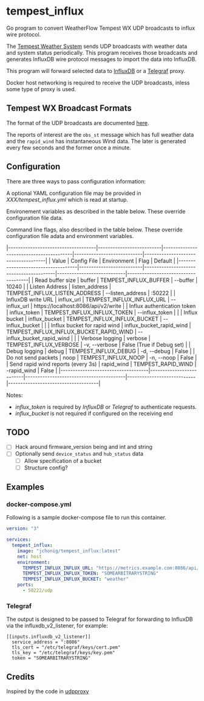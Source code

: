 # tempest_influx

Go program to convert WeatherFlow Tempest WX UDP broadcasts to influx
wire protocol.

The [Tempest Weather
System](https://shop.weatherflow.com/products/tempest) sends UDP
broadcasts with weather data and system status periodically.
This program receives those broadcasts and generates InfluxDB wire
protocol messages to import the data into InfluxDB.

This program will forward selected data to
[InfluxDB](https://www.influxdata.com/) or a
[Telegraf](https://www.influxdata.com/time-series-platform/telegraf/)
proxy.

Docker host networking is required to receive the UDP broadcasts,
inless some type of proxy is used.

## Tempest WX Broadcast Formats

The format of the UDP broadcasts are documented
[here](https://weatherflow.github.io/Tempest/api/udp.html).

The reports of interest are the `obs_st` message which has full
weather data and the `rapid_wind` has instantaneous Wind data.
The later is generated every few seconds and the former once a minute.

## Configuration

There are three ways to pass configuration information:

A optional YAML configuration file may be provided in *XXX/tempest_influx.yml*
which is read at startup.

Environement variables as described in the table below.  These override configuration file data.

Command line flags, also described in the table below.  These override
configuration file adata and environment variables.

|------------------------------------|--------------------------|-----------------------------------------|----------------------------|-------------------------------------|
| Value                              | Config File              | Environment                             | Flag                       | Default                             |
|------------------------------------|--------------------------|-----------------------------------------|----------------------------|-------------------------------------|
| Read buffer size                   | buffer                   | TEMPEST_INFLUX_BUFFER                   | --buffer                   | 10240                               |
| Listen Address                     | listen_address           | TEMPEST_INFLUX_LISTEN_ADDRESS           | --listen_address           | :50222                              |
| InfluxDB write URL                 | influx_url               | TEMPEST_INFLUX_INFLUX_URL               | --influx_url               | https://localhost:8086/api/v2/write |
| Influx authentication token        | influx_token             | TEMPEST_INFLUX_INFLUX_TOKEN             | --influx_token             |                                     |
| Influx bucket                      | influx_bucket            | TEMPEST_INFLUX_INFLUX_BUCKET            | --influx_bucket            |                                     |
| Influx bucket for rapid wind       | influx_bucket_rapid_wind | TEMPEST_INFLUX_INFLUX_BUCKET_RAPID_WIND | --influx_bucket_rapid_wind |                                     |
| Verbose logging                    | verbose                  | TEMPEST_INFLUX_VERBOSE                  | -v, --verbose              | False (True if Debug set)           |
| Debug logging                      | debug                    | TEMPEST_INFLUX_DEBUG                    | -d, --debug                | False                               |
| Do not send packets                | noop                     | TEMPEST_INFLUX_NOOP                     | -n, --noop                 | False                               |
| Send rapid wind reports (every 3s) | rapid_wind               | TEMPEST_RAPID_WIND                      | -rapid_wind                | False                               |
|------------------------------------|--------------------------|-----------------------------------------|----------------------------|-------------------------------------|

Notes:

   + *influx_token* is required by *InfluxDB* or *Telegraf* to authenticate requests.
   + *influx_bucket* is not required if configured on the receiving end

## TODO

 + [ ] Hack around firmware_version being and int and string
 + [ ] Optionally send `device_status` and `hub_status` data
   + [ ] Allow specification of a bucket
   + [ ] Structure config?

## Examples

### docker-compose.yml

Following is a sample docker-compose file to run this container.

```yaml
version: "3"

services:
  tempest_influx:
	image: "jchonig/tempest_influx:latest"
    net: host
	environment:
	  TEMPEST_INFLUX_INFLUX_URL: "https://metrics.example.com:8086/api/v2/write"
      TEMPEST_INFLUX_INFLUX_TOKEN: "SOMEARBITRARYSTRING"
      TEMPEST_INFLUX_INFLUX_BUCKET: "weather"
    ports:
	  - 50222/udp
```

### Telegraf

The output is designed to be passed to Telegraf for forwarding to
InfluxDB via the influxdb_v2_listener, for example:

```
[[inputs.influxdb_v2_listener]]
  service_address = ":8086"
  tls_cert = "/etc/telegraf/keys/cert.pem"
  tls_key = "/etc/telegraf/keys/key.pem"
  token = "SOMEARBITRARYSTRING"
```

## Credits

Inspired by the code in [udpproxy](https://github.com/Akagi201/udpproxy)
